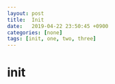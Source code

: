```yaml
---
layout: post
title:  Init
date:   2019-04-22 23:50:45 +0900
categories: [none]
tags: [init, one, two, three]
---
```


# init

